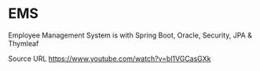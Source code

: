 # EMS
Employee Management System is with Spring Boot, Oracle, Security, JPA &amp; Thymleaf

Source URL
https://www.youtube.com/watch?v=bl1VGCasGXk